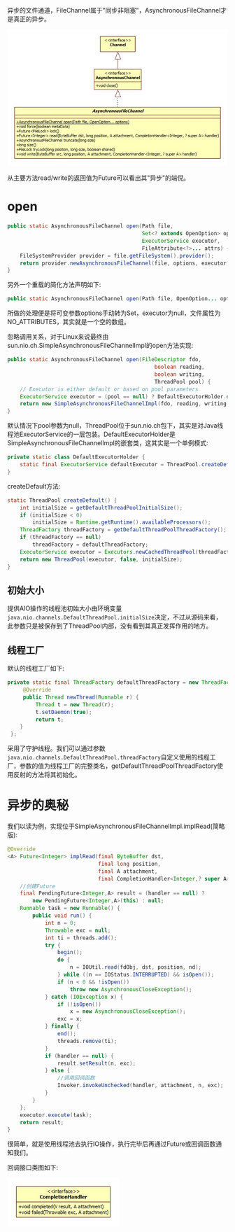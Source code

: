 异步的文件通道，FileChannel属于"同步非阻塞"，AsynchronousFileChannel才是真正的异步。

![AsynchronousFileChannel](images/AsynchronousFileChannel.jpg)

从主要方法read/write的返回值为Future可以看出其"异步"的端倪。

# open

```java
public static AsynchronousFileChannel open(Path file,
                                           Set<? extends OpenOption> options,
                                           ExecutorService executor,
                                           FileAttribute<?>... attrs) {
    FileSystemProvider provider = file.getFileSystem().provider();
    return provider.newAsynchronousFileChannel(file, options, executor, attrs);
}
```

另外一个重载的简化方法声明如下:

```java
public static AsynchronousFileChannel open(Path file, OpenOption... options) {}
```

所做的处理便是将可变参数options手动转为Set，executor为null，文件属性为NO_ATTRIBUTES，其实就是一个空的数组。

忽略调用关系，对于Linux来说最终由sun.nio.ch.SimpleAsynchronousFileChannelImpl的open方法实现:

```java
public static AsynchronousFileChannel open(FileDescriptor fdo,
                                               boolean reading,
                                               boolean writing,
                                               ThreadPool pool) {
    // Executor is either default or based on pool parameters
    ExecutorService executor = (pool == null) ? DefaultExecutorHolder.defaultExecutor : pool.executor();
    return new SimpleAsynchronousFileChannelImpl(fdo, reading, writing, executor);
}
```

默认情况下pool参数为null，ThreadPool位于sun.nio.ch包下，其实是对Java线程池ExecutorService的一层包装。DefaultExecutorHolder是SimpleAsynchronousFileChannelImpl的嵌套类，这其实是一个单例模式:

```java
private static class DefaultExecutorHolder {
    static final ExecutorService defaultExecutor = ThreadPool.createDefault().executor();
}
```

createDefault方法:

```java
static ThreadPool createDefault() {
    int initialSize = getDefaultThreadPoolInitialSize();
    if (initialSize < 0)
        initialSize = Runtime.getRuntime().availableProcessors();
    ThreadFactory threadFactory = getDefaultThreadPoolThreadFactory();
    if (threadFactory == null)
        threadFactory = defaultThreadFactory;
    ExecutorService executor = Executors.newCachedThreadPool(threadFactory);
    return new ThreadPool(executor, false, initialSize);
}
```

## 初始大小

提供AIO操作的线程池初始大小由环境变量`java.nio.channels.DefaultThreadPool.initialSize`决定，不过从源码来看，此参数只是被保存到了ThreadPool内部，没有看到其真正发挥作用的地方。

## 线程工厂

默认的线程工厂如下:

```java
private static final ThreadFactory defaultThreadFactory = new ThreadFactory() {
     @Override
     public Thread newThread(Runnable r) {
         Thread t = new Thread(r);
         t.setDaemon(true);
         return t;
    }
 };
```

采用了守护线程。我们可以通过参数`java.nio.channels.DefaultThreadPool.threadFactory`自定义使用的线程工厂，参数的值为线程工厂的完整类名，getDefaultThreadPoolThreadFactory使用反射的方法将其初始化。

# 异步的奥秘

我们以读为例，实现位于SimpleAsynchronousFileChannelImpl.implRead(简略版):

```java
@Override
<A> Future<Integer> implRead(final ByteBuffer dst,
                             final long position,
                             final A attachment,
                             final CompletionHandler<Integer,? super A> handler) {
    //创建Future
    final PendingFuture<Integer,A> result = (handler == null) ?
        new PendingFuture<Integer,A>(this) : null;
    Runnable task = new Runnable() {
        public void run() {
            int n = 0;
            Throwable exc = null;
            int ti = threads.add();
            try {
                begin();
                do {
                    n = IOUtil.read(fdObj, dst, position, nd);
                } while ((n == IOStatus.INTERRUPTED) && isOpen());
                if (n < 0 && !isOpen())
                    throw new AsynchronousCloseException();
            } catch (IOException x) {
                if (!isOpen())
                    x = new AsynchronousCloseException();
                exc = x;
            } finally {
                end();
                threads.remove(ti);
            }
            if (handler == null) {
                result.setResult(n, exc);
            } else {
                //调用回调函数
                Invoker.invokeUnchecked(handler, attachment, n, exc);
            }
        }
    };
    executor.execute(task);
    return result;
}
```

很简单，就是使用线程池去执行IO操作，执行完毕后再通过Future或回调函数通知我们。

回调接口类图如下:

![CompletionHandler](images/CompletionHandler.jpg)